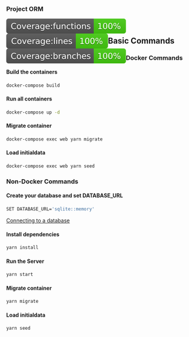 ### Project ORM

<a href="https://github.com/jhonmart/Sequelize/commits">
  <img align="left" src="https://raw.githubusercontent.com/jhonmart/Sequelize/main/badges/badge-functions.svg">
  <img align="left" src="https://raw.githubusercontent.com/jhonmart/Sequelize/main/badges/badge-lines.svg">
  <img align="left" src="https://raw.githubusercontent.com/jhonmart/Sequelize/main/badges/badge-branches.svg">
</a>
<br>


## Basic Commands

### Docker Commands

#### Build the containers

```sh
docker-compose build
```

#### Run all containers

```sh
docker-compose up -d
```

#### Migrate container

```sh
docker-compose exec web yarn migrate
```

#### Load initialdata

```sh
docker-compose exec web yarn seed
```

### Non-Docker Commands

#### Create your database and set DATABASE_URL

```sh
SET DATABASE_URL='sqlite::memory'
```
[Connecting to a database](https://sequelize.org/master/manual/getting-started.html#connecting-to-a-database)


#### Install dependencies

```sh
yarn install
```

#### Run the Server

```sh
yarn start
```

#### Migrate container

```sh
yarn migrate
```

#### Load initialdata

```sh
yarn seed
```
